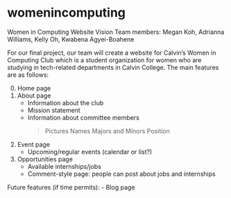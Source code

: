 # womenincomputing

Women in Computing Website Vision
Team members: Megan Koh, Adrianna Williams, Kelly Oh, Kwabena Agyei-Boahene

For our final project, our team will create a website for Calvin’s Women in Computing Club which is a student organization for women 
who are studying in tech-related departments in Calvin College. The main features are as follows:

0. Home page
1. About page 
    - Information about the club
    - Mission statement
    - Information about committee members
        > Pictures 
        > Names
        > Majors and Minors
        > Position
2. Event page
    - Upcoming/regular events (calendar or list?)
3. Opportunities page
    - Available internships/jobs
    - Comment-style page: people can post about jobs and internships

Future features (if time permits):
    - Blog page
